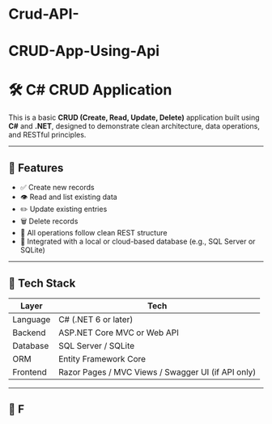 # Crud-API-
# CRUD-App-Using-Api
# 🛠️ C# CRUD Application

This is a basic **CRUD (Create, Read, Update, Delete)** application built using **C#** and **.NET**, designed to demonstrate clean architecture, data operations, and RESTful principles.

---

## 🚀 Features

- ✅ Create new records
- 👁️ Read and list existing data
- ✏️ Update existing entries
- 🗑️ Delete records
- 🔄 All operations follow clean REST structure
- 💾 Integrated with a local or cloud-based database (e.g., SQL Server or SQLite)

---

## 🧰 Tech Stack

| Layer        | Tech                  |
|--------------|-----------------------|
| Language     | C# (.NET 6 or later)  |
| Backend      | ASP.NET Core MVC or Web API |
| Database     | SQL Server / SQLite   |
| ORM          | Entity Framework Core |
| Frontend     | Razor Pages / MVC Views / Swagger UI (if API only) |

---

## 📁 F
